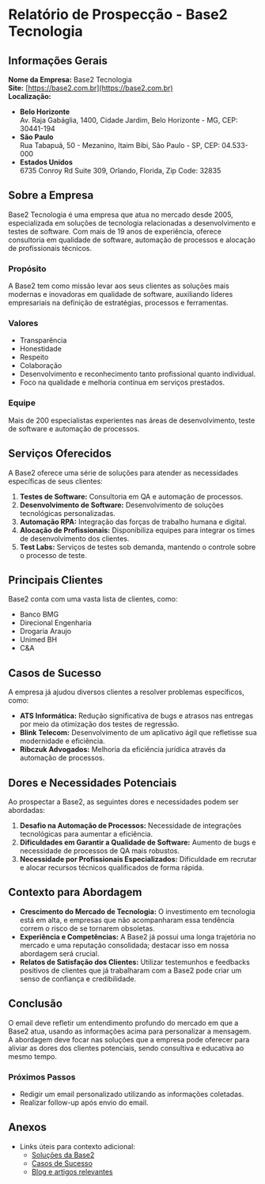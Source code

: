 # Relatório de Prospecção - Base2 Tecnologia

## Informações Gerais
**Nome da Empresa:** Base2 Tecnologia  
**Site:** [https://base2.com.br](https://base2.com.br)  
**Localização:**  
- **Belo Horizonte**  
  Av. Raja Gabáglia, 1400, Cidade Jardim, Belo Horizonte - MG, CEP: 30441-194  
- **São Paulo**  
  Rua Tabapuã, 50 - Mezanino, Itaim Bibi, São Paulo - SP, CEP: 04.533-000  
- **Estados Unidos**  
  6735 Conroy Rd Suite 309, Orlando, Florida, Zip Code: 32835  

## Sobre a Empresa
Base2 Tecnologia é uma empresa que atua no mercado desde 2005, especializada em soluções de tecnologia relacionadas a desenvolvimento e testes de software. Com mais de 19 anos de experiência, oferece consultoria em qualidade de software, automação de processos e alocação de profissionais técnicos.

### Propósito
A Base2 tem como missão levar aos seus clientes as soluções mais modernas e inovadoras em qualidade de software, auxiliando líderes empresariais na definição de estratégias, processos e ferramentas.

### Valores
- Transparência
- Honestidade
- Respeito
- Colaboração
- Desenvolvimento e reconhecimento tanto profissional quanto individual.
- Foco na qualidade e melhoria contínua em serviços prestados.

### Equipe
Mais de 200 especialistas experientes nas áreas de desenvolvimento, teste de software e automação de processos.

## Serviços Oferecidos
A Base2 oferece uma série de soluções para atender as necessidades específicas de seus clientes:

1. **Testes de Software:** Consultoria em QA e automação de processos.
2. **Desenvolvimento de Software:** Desenvolvimento de soluções tecnológicas personalizadas.
3. **Automação RPA:** Integração das forças de trabalho humana e digital.
4. **Alocação de Profissionais:** Disponibiliza equipes para integrar os times de desenvolvimento dos clientes.
5. **Test Labs:** Serviços de testes sob demanda, mantendo o controle sobre o processo de teste.

## Principais Clientes
Base2 conta com uma vasta lista de clientes, como:
- Banco BMG
- Direcional Engenharia
- Drogaria Araujo
- Unimed BH
- C&A

## Casos de Sucesso
A empresa já ajudou diversos clientes a resolver problemas específicos, como:
- **ATS Informática:** Redução significativa de bugs e atrasos nas entregas por meio da otimização dos testes de regressão.
- **Blink Telecom:** Desenvolvimento de um aplicativo ágil que refletisse sua modernidade e eficiência.
- **Ribczuk Advogados:** Melhoria da eficiência jurídica através da automação de processos.

## Dores e Necessidades Potenciais
Ao prospectar a Base2, as seguintes dores e necessidades podem ser abordadas:
1. **Desafio na Automação de Processos:** Necessidade de integrações tecnológicas para aumentar a eficiência.
2. **Dificuldades em Garantir a Qualidade de Software:** Aumento de bugs e necessidade de processos de QA mais robustos.
3. **Necessidade por Profissionais Especializados:** Dificuldade em recrutar e alocar recursos técnicos qualificados de forma rápida.

## Contexto para Abordagem
- **Crescimento do Mercado de Tecnologia:** O investimento em tecnologia está em alta, e empresas que não acompanharam essa tendência correm o risco de se tornarem obsoletas.
- **Experiência e Competências:** A Base2 já possui uma longa trajetória no mercado e uma reputação consolidada; destacar isso em nossa abordagem será crucial.
- **Relatos de Satisfação dos Clientes:** Utilizar testemunhos e feedbacks positivos de clientes que já trabalharam com a Base2 pode criar um senso de confiança e credibilidade.

## Conclusão
O email deve refletir um entendimento profundo do mercado em que a Base2 atua, usando as informações acima para personalizar a mensagem. A abordagem deve focar nas soluções que a empresa pode oferecer para aliviar as dores dos clientes potenciais, sendo consultiva e educativa ao mesmo tempo.

### Próximos Passos
- Redigir um email personalizado utilizando as informações coletadas.
- Realizar follow-up após envio do email.

## Anexos
- Links úteis para contexto adicional:
  - [Soluções da Base2](https://base2.com.br/solucoes)
  - [Casos de Sucesso](https://base2.com.br/cases-de-sucesso)
  - [Blog e artigos relevantes](https://base2.com.br/blog)
